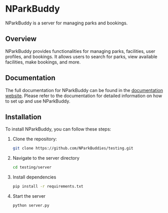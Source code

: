 # NParkBuddy

NParkBuddy is a server for managing parks and bookings.

## Overview

NParkBuddy provides functionalities for managing parks, facilities, user profiles, and bookings. It allows users to search for parks, view available facilities, make bookings, and more.

## Documentation

The full documentation for NParkBuddy can be found in the [documentation website](./build/html/index.html). Please refer to the documentation for detailed information on how to set up and use NParkBuddy.

## Installation

To install NParkBuddy, you can follow these steps:

1. Clone the repository:

    ```bash
    git clone https://github.com/NParkBuddies/testing.git

2. Navigate to the server directory

    ```bash
    cd testing/server

3. Install dependencies

    ```bash
    pip install -r requirements.txt

4. Start the server

    ```bash
    python server.py
